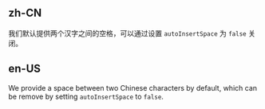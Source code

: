 ## zh-CN

我们默认提供两个汉字之间的空格，可以通过设置 `autoInsertSpace` 为 `false` 关闭。

## en-US

We provide a space between two Chinese characters by default, which can be remove by setting `autoInsertSpace` to `false`.
